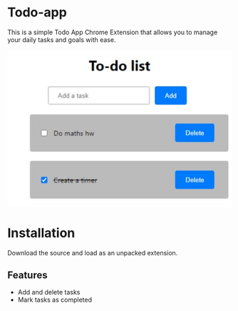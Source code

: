 # Todo-app
This is a simple Todo App Chrome Extension that allows you to manage your daily tasks and goals with ease. 

![Snapshot](https://github.com/Brol33/Todo-app/blob/main/todolist.JPG)

# Installation
Download the source and load as an unpacked extension.

## Features
- Add and delete tasks
- Mark tasks as completed


